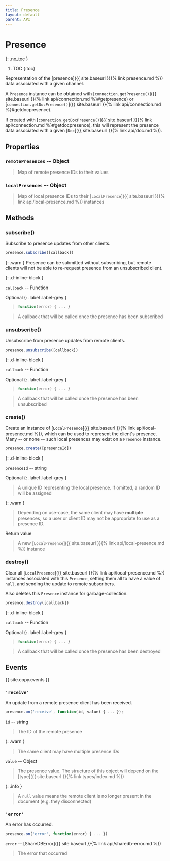 ```yaml
---
title: Presence
layout: default
parent: API
---
```


# Presence
{: .no_toc }

1. TOC
{:toc}

Representation of the [presence]({{ site.baseurl }}{% link presence.md %}) data associated with a given channel.

A `Presence` instance can be obtained with [`connection.getPresence()`]({{ site.baseurl }}{% link api/connection.md %}#getpresence) or [`connection.getDocPresence()`]({{ site.baseurl }}{% link api/connection.md %}#getdocpresence).

If created with [`connection.getDocPresence()`]({{ site.baseurl }}{% link api/connection.md %}#getdocpresence), this will represent the presence data associated with a given [`Doc`]({{ site.baseurl }}{% link api/doc.md %}).

## Properties

### `remotePresences` -- Object

> Map of remote presence IDs to their values

### `localPresences` -- Object

> Map of local presence IDs to their [`LocalPresence`]({{ site.baseurl }}{% link api/local-presence.md %}) instances

## Methods

### subscribe()

Subscribe to presence updates from other clients.

```javascript
presence.subscribe([callback])
```

{: .warn }
Presence can be submitted without subscribing, but remote clients will not be able to re-request presence from an unsubscribed client.

{: .d-inline-block }

`callback` -- Function

Optional
{: .label .label-grey }

> ```js
> function(error) { ... }
> ```

> A callback that will be called once the presence has been subscribed

### unsubscribe()

Unsubscribe from presence updates from remote clients.

```javascript
presence.unsubscribe([callback])
```

{: .d-inline-block }

`callback` -- Function

Optional
{: .label .label-grey }

> ```js
> function(error) { ... }
> ```

> A callback that will be called once the presence has been unsubscribed

### create()

Create an instance of [`LocalPresence`]({{ site.baseurl }}{% link api/local-presence.md %}), which can be used to represent the client's presence. Many -- or none -- such local presences may exist on a `Presence` instance.

```javascript
presence.create([presenceId])
```

{: .d-inline-block }

`presenceId` -- string

Optional
{: .label .label-grey }

> A unique ID representing the local presence. If omitted, a random ID will be assigned

{: .warn }
> Depending on use-case, the same client may have **multiple** presences, so a user or client ID may not be appropriate to use as a presence ID.

Return value

> A new [`LocalPresence`]({{ site.baseurl }}{% link api/local-presence.md %}) instance

### destroy()

Clear all [`LocalPresence`]({{ site.baseurl }}{% link api/local-presence.md %}) instances associated with this `Presence`, setting them all to have a value of `null`, and sending the update to remote subscribers.

Also deletes this `Presence` instance for garbage-collection.

```javascript
presence.destroy([callback])
```

{: .d-inline-block }

`callback` -- Function

Optional
{: .label .label-grey }

> ```js
> function(error) { ... }
> ```

> A callback that will be called once the presence has been destroyed

## Events

{{ site.copy.events }}

### `'receive'`

An update from a remote presence client has been received.

```javascript
presence.on('receive', function(id, value) { ... });
```

`id` -- string

> The ID of the remote presence

{: .warn }
> The same client may have multiple presence IDs

`value` -- Object

> The presence value. The structure of this object will depend on the [type]({{ site.baseurl }}{% link types/index.md %})

{: .info }
> A `null` value means the remote client is no longer present in the document (e.g. they disconnected)

### `'error'`

An error has occurred.

```javascript
presence.on('error', function(error) { ... })
```

`error` -- [ShareDBError]({{ site.baseurl }}{% link api/sharedb-error.md %})

> The error that occurred

